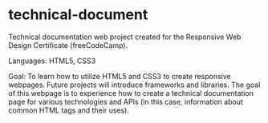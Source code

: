 # technical-document
Technical documentation web project created for the Responsive Web Design Certificate (freeCodeCamp).

Languages: HTML5, CSS3

Goal: To learn how to utilize HTML5 and CSS3 to create responsive webpages. Future projects will introduce frameworks and libraries. The goal of this webpage is to experience how to create a technical documentation page for various technologies and APIs (in this case, information about common HTML tags and their uses).
